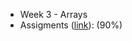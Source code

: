 - Week 3 - Arrays
- Assigments ([link](https://coursera.cs.princeton.edu/introcs/assignments/arrays/specification.php)):
	 (90%)